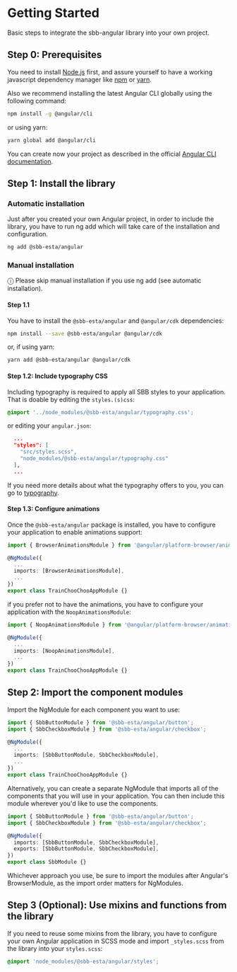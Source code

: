 # Getting Started

Basic steps to integrate the sbb-angular library into your own project.

## Step 0: Prerequisites

You need to install [Node.js](https://nodejs.org/it/) first, and assure yourself to have a working javascript dependency manager like [npm](https://www.npmjs.com/) or [yarn](https://yarnpkg.com/lang/en/).

Also we recommend installing the latest Angular CLI globally using the following command:

```sh
npm install -g @angular/cli
```

or using yarn:

```sh
yarn global add @angular/cli
```

You can create now your project as described in the official [Angular CLI documentation](https://cli.angular.io/).

## Step 1: Install the library

### Automatic installation

Just after you created your own Angular project, in order to include the library, you have to run ng add which will take care of the installation and configuration.

```sh
ng add @sbb-esta/angular
```

### Manual installation

ⓘ Please skip manual installation if you use ng add (see automatic installation).

#### Step 1.1

You have to install the `@sbb-esta/angular` and `@angular/cdk` dependencies:

```sh
npm install --save @sbb-esta/angular @angular/cdk
```

or, if using yarn:

```sh
yarn add @sbb-esta/angular @angular/cdk
```

#### Step 1.2: Include typography CSS

Including typography is required to apply all SBB styles to your application. That is doable by editing the `styles.(s)css`:

```css
@import '../node_modules/@sbb-esta/angular/typography.css';
```

or editing your `angular.json`:

```json
  ...
  "styles": [
    "src/styles.scss",
    "node_modules/@sbb-esta/angular/typography.css"
  ],
  ...
```

If you need more details about what the typography offers to you, you can go to [typography](angular/introduction/typography).

#### Step 1.3: Configure animations

Once the `@sbb-esta/angular` package is installed, you have to configure your application to enable animations support:

```ts
import { BrowserAnimationsModule } from '@angular/platform-browser/animations';

@NgModule({
  ...
  imports: [BrowserAnimationsModule],
  ...
})
export class TrainChooChooAppModule {}
```

if you prefer not to have the animations, you have to configure your application with the `NoopAnimationsModule`:

```ts
import { NoopAnimationsModule } from '@angular/platform-browser/animations';

@NgModule({
  ...
  imports: [NoopAnimationsModule],
  ...
})
export class TrainChooChooAppModule {}
```

## Step 2: Import the component modules

Import the NgModule for each component you want to use:

```ts
import { SbbButtonModule } from '@sbb-esta/angular/button';
import { SbbCheckboxModule } from '@sbb-esta/angular/checkbox';

@NgModule({
  ...
  imports: [SbbButtonModule, SbbCheckboxModule],
  ...
})
export class TrainChooChooAppModule {}
```

Alternatively, you can create a separate NgModule that imports all of the components that you will use in your application. You can then include this module wherever you'd like to use the components.

```ts
import { SbbButtonModule } from '@sbb-esta/angular/button';
import { SbbCheckboxModule } from '@sbb-esta/angular/checkbox';

@NgModule({
  imports: [SbbButtonModule, SbbCheckboxModule],
  exports: [SbbButtonModule, SbbCheckboxModule],
})
export class SbbModule {}
```

Whichever approach you use, be sure to import the modules after Angular's BrowserModule, as the import order matters for NgModules.

## Step 3 (Optional): Use mixins and functions from the library

If you need to reuse some mixins from the library, you have to configure your own Angular application in
SCSS mode and import `_styles.scss` from the library into your `styles.scss`:

```scss
@import 'node_modules/@sbb-esta/angular/styles';
```
